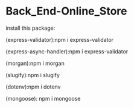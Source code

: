 # Back_End-Online_Store
install this package:

(express-validator):npm i express-validator

(express-async-handler):npm i express-validator

(morgan):npm i morgan

(slugify):npm i slugify

(dotenv):npm i dotenv

(mongoose): npm i mongoose
